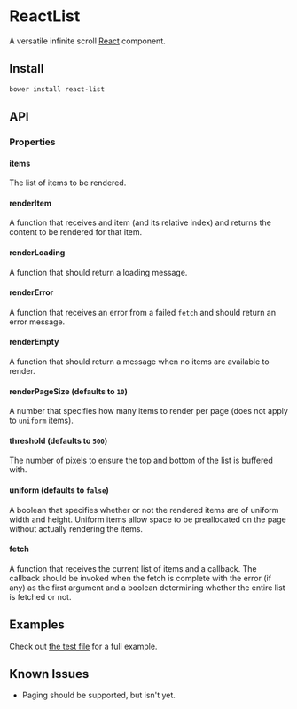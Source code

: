 # ReactList

A versatile infinite scroll [React] component.

## Install

```bash
bower install react-list
```

## API

### Properties

#### items

The list of items to be rendered.

#### renderItem

A function that receives and item (and its relative index) and returns the content to be rendered for that item.

#### renderLoading

A function that should return a loading message.

#### renderError

A function that receives an error from a failed `fetch` and should return an
error message.

#### renderEmpty

A function that should return a message when no items are available to render.

#### renderPageSize (defaults to `10`)

A number that specifies how many items to render per page (does not apply to
`uniform` items).

#### threshold (defaults to `500`)

The number of pixels to ensure the top and bottom of the list is buffered with.

#### uniform (defaults to `false`)

A boolean that specifies whether or not the rendered items are of uniform width
and height. Uniform items allow space to be preallocated on the page without actually rendering the items.

#### fetch

A function that receives the current list of items and a callback. The callback
should be invoked when the fetch is complete with the error (if any) as the
first argument and a boolean determining whether the entire list is fetched or
not.


## Examples

Check out [the test file](https://orgsync.github.io/react-list/test.html) for a
full example.

## Known Issues

- Paging should be supported, but isn't yet.

[React]: https://github.com/facebook/react
